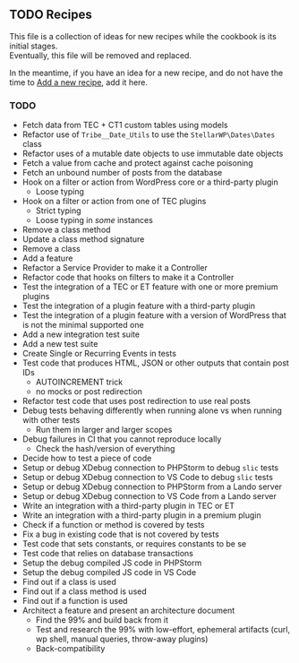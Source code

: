 ## TODO Recipes

This file is a collection of ideas for new recipes while the cookbook is its initial stages.  
Eventually, this file will be removed and replaced.

In the meantime, if you have an idea for a new recipe, and do not have the time to [Add a new recipe][1], add it here.

### TODO

* Fetch data from TEC + CT1 custom tables using models
* Refactor use of `Tribe__Date_Utils` to use the `StellarWP\Dates\Dates` class
* Refactor uses of a mutable date objects to use immutable date objects
* Fetch a value from cache and protect against cache poisoning
* Fetch an unbound number of posts from the database
* Hook on a filter or action from WordPress core or a third-party plugin
    - Loose typing
* Hook on a filter or action from one of TEC plugins
    - Strict typing
    - Loose typing in _some_ instances
* Remove a class method
* Update a class method signature
* Remove a class
* Add a feature
* Refactor a Service Provider to make it a Controller
* Refactor code that hooks on filters to make it a Controller
* Test the integration of a TEC or ET feature with one or more premium plugins
* Test the integration of a plugin feature with a third-party plugin
* Test the integration of a plugin feature with a version of WordPress that is not the minimal supported one
* Add a new integration test suite
* Add a new test suite
* Create Single or Recurring Events in tests
* Test code that produces HTML, JSON or other outputs that contain post IDs
    - AUTOINCREMENT trick
    - no mocks or post redirection
* Refactor test code that uses post redirection to use real posts
* Debug tests behaving differently when running alone vs when running with other tests
    - Run them in larger and larger scopes
* Debug failures in CI that you cannot reproduce locally
    - Check the hash/version of everything
* Decide how to test a piece of code
* Setup or debug XDebug connection to PHPStorm to debug `slic` tests
* Setup or debug XDebug connection to VS Code to debug `slic` tests
* Setup or debug XDebug connection to PHPStorm from a Lando server
* Setup or debug XDebug connection to VS Code from a Lando server
* Write an integration with a third-party plugin in TEC or ET
* Write an integration with a third-party plugin in a premium plugin
* Check if a function or method is covered by tests
* Fix a bug in existing code that is not covered by tests
* Test code that sets constants, or requires constants to be se
* Test code that relies on database transactions
* Setup the debug compiled JS code in PHPStorm
* Setup the debug compiled JS code in VS Code
* Find out if a class is used
* Find out if a class method is used
* Find out if a function is used
* Architect a feature and present an architecture document
    - Find the 99% and build back from it
    - Test and research the 99% with low-effort, ephemeral artifacts (curl, wp shell, manual queries, throw-away plugins)
    - Back-compatibility


[1]: recipes/adding-a-new-recipe/index.md
